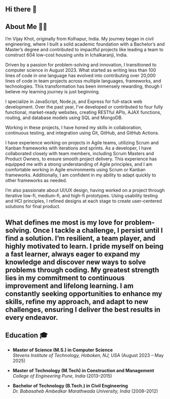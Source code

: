 ## Hi there 👋

<!--
**vijaybkhot/vijaybkhot** is a ✨ _special_ ✨ repository because its `README.md` (this file) appears on your GitHub profile.

Here are some ideas to get you started:

- 🔭 I’m currently working on ...
- 🌱 I’m currently learning ...
- 👯 I’m looking to collaborate on ...
- 🤔 I’m looking for help with ...
- 💬 Ask me about ...
- 📫 How to reach me: ...
- 😄 Pronouns: ...
- ⚡ Fun fact: ...
-->
## About Me 👨‍💻  

I’m Vijay Khot, originally from Kolhapur, India. My journey began in civil engineering, where I built a solid academic foundation with a Bachelor’s and Master’s degree and contributed to impactful projects like leading a team to construct 604 low-cost housing units in Ichalkaranji, India.

Driven by a passion for problem-solving and innovation, I transitioned to computer science in August 2023. What started as writing less than 100 lines of code in one language has evolved into contributing over 20,000 lines of code in team projects across multiple languages, frameworks, and technologies. This transformation has been immensely rewarding, though I believe my learning journey is just beginning.

I specialize in JavaScript, Node.js, and Express for full-stack web development. Over the past year, I’ve developed or contributed to four fully functional, market-ready websites, creating RESTful APIs, AJAX functions, routing, and database models using SQL and MongoDB.

Working in these projects, I have honed my skills in collaboration, continuous testing, and integration using Git, GitHub, and GitHub Actions.

I have experience working on projects in Agile teams, utilizing Scrum and Kanban frameworks with iterations and sprints. As a developer, I have collaborated closely with team members, including Scrum Masters and Product Owners, to ensure smooth project delivery. This experience has equipped me with a strong understanding of Agile principles, and I am comfortable working in Agile environments using Scrum or Kanban frameworks. Additionally, I am confident in my ability to adapt quickly to other frameworks as needed. 

I’m also passionate about UI/UX design, having worked on a project through iterative low-fi, medium-fi, and high-fi prototypes. Using usability testing and HCI principles, I refined designs at each stage to create user-centered solutions for final product.

What defines me most is my love for problem-solving. Once I tackle a challenge, I persist until I find a solution. I’m resilient, a team player, and highly motivated to learn. I pride myself on being a fast learner, always eager to expand my knowledge and discover new ways to solve problems through coding. My greatest strength lies in my commitment to continuous improvement and lifelong learning. I am constantly seeking opportunities to enhance my skills, refine my approach, and adapt to new challenges, ensuring I deliver the best results in every endeavor.
---

## Education 🎓  

- **Master of Science (M.S.) in Computer Science**  
  *Stevens Institute of Technology, Hoboken, NJ, USA* (August 2023 – May 2025)  

- **Master of Technology (M.Tech) in Construction and Management**  
  *College of Engineering Pune, India* (2013–2015)  

- **Bachelor of Technology (B.Tech.) in Civil Engineering**  
  *Dr. Babasaheb Ambedkar Marathwada University, India* (2008–2012)  
